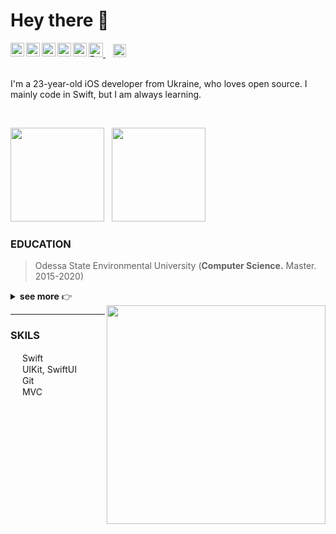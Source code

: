 # Hey there 👋

<a href="https://t.me/obrienser/">
  <img align="left" alt="Telegram" height="22px" src="https://user-images.githubusercontent.com/50111192/124474147-d99b2600-dda8-11eb-80db-bc3bdd3efef4.png" />
</a>
<a href="mailto:obrienser@gmail.com">
  <img align="left" alt="Email" height="22px" src="https://user-images.githubusercontent.com/50111192/124474775-9ab9a000-dda9-11eb-873c-b61af90459d4.png" />
</a>
<a href="https://twitter.com/ser_maslennikov/">
  <img align="left" alt="Twitter" height="22px" src="https://raw.githubusercontent.com/peterthehan/peterthehan/master/assets/twitter.svg" />
</a>
<a href="https://linkedin.com/in/obrienser/">
  <img align="left" alt="LinkedIN" height="22px" src="https://raw.githubusercontent.com/peterthehan/peterthehan/master/assets/linkedin.svg" />
</a>
<a href="https://facebook.com/obrienser/">
  <img align="left" alt="Facebook" height="22px" src="https://user-images.githubusercontent.com/50111192/124475263-2df2d580-ddaa-11eb-8c77-fe58223f5360.png" />
</a>
<a href="https://www.buymeacoffee.com/obrienser">
  <img src="https://cdn.buymeacoffee.com/buttons/v2/default-yellow.png" alt="Buy Me A Coffee" height="23">
</a> &nbsp;&nbsp;
<a href="https://github.com/obrienser/">
  <img src="https://visitor-badge.laobi.icu/badge?page_id=obrienser" alt="" height="21">
</a>
<br><br>

I'm a 23-year-old iOS developer from Ukraine, who loves open source. I mainly code in Swift, but I am always learning.

<br>

<img src ="https://github-readme-stats.vercel.app/api?username=obrienser&&show_icons=true" height="150" />&nbsp;&nbsp; <img src ="https://github-readme-stats.vercel.app/api/top-langs/?username=obrienser&layout=compact" height="150" />

### EDUCATION
>Odessa State Environmental University (**Computer Science.** Master. 2015-2020)
<details>
  <summary><b>see more</b> 👉</summary>
  
- Stanford University, **CS193p** (on YouTube)
- Harvard University, **CS50** (on YouTube)
  
</details>

<img align="right" src="/image03.gif" width="350" />

----

### SKILS
<img src="https://user-images.githubusercontent.com/50111192/125415839-7ae279bc-11f5-4384-903e-136f46b359b2.png" width="15" /> Swift<br>
<img src="https://user-images.githubusercontent.com/50111192/125574068-0c4e0121-8701-43b1-9ef5-5c44089e1ad1.png" width="15" /> UIKit, SwiftUI<br>
<img src="https://user-images.githubusercontent.com/50111192/125415311-9717d980-3851-4b00-8113-a985a31f3326.png" width="15" /> Git<br>
<img src="https://user-images.githubusercontent.com/50111192/125574299-66e447c2-f112-484a-8a26-cd747006749e.png" width="15" /> MVC<br>
